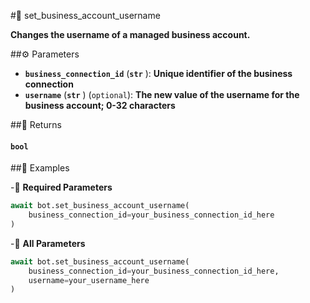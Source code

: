 #🔧 set_business_account_username

**Changes the username of a managed business account.**

##⚙️ Parameters

- **`business_connection_id`** (**`str`** ): **Unique identifier of the business connection**
- **`username`** (**`str`** ) (`optional`): **The new value of the username for the business account; 0-32 characters**

##📲 Returns

#### `bool`

##📀 Examples

-🪫 **Required Parameters**

```python
await bot.set_business_account_username(
    business_connection_id=your_business_connection_id_here
)
```

-🔋 **All Parameters**

```python
await bot.set_business_account_username(
    business_connection_id=your_business_connection_id_here,
    username=your_username_here
)
```
